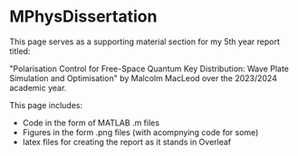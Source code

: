 # MPhysDissertation

This page serves as a supporting material section for my 5th year report titled: 

"Polarisation Control for Free-Space Quantum Key Distribution: Wave Plate Simulation and Optimisation" by Malcolm MacLeod over the 2023/2024 academic year.

This page includes: 
* Code in the form of MATLAB .m files
* Figures in the form  .png files (with acompnying code for some)
* latex files for creating the report as it stands in Overleaf
